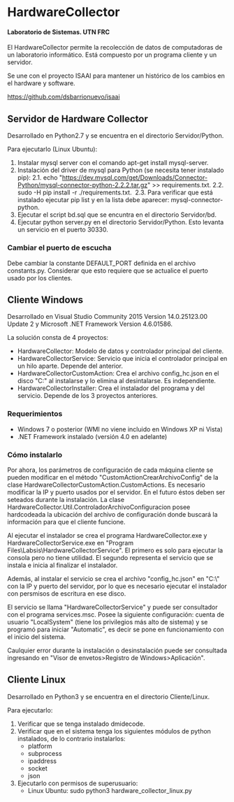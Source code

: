 # HardwareCollector
#### Laboratorio de Sistemas. UTN FRC ####

El HardwareCollector permite la recolección de datos de computadoras de un laboratorio informático. Está compuesto por un programa cliente y un servidor.

Se une con el proyecto ISAAI para mantener un histórico de los cambios en el hardware y software.

https://github.com/dsbarrionuevo/isaai

## Servidor de  Hardware Collector ##

Desarrollado en Python2.7 y se encuentra en el directorio Servidor/Python.

Para ejecutarlo (Linux Ubuntu):

1. Instalar mysql server con el comando apt-get install mysql-server.
2. Instalación del driver de mysql para Python (se necesita tener instalado pip):
  2.1. echo "https://dev.mysql.com/get/Downloads/Connector-Python/mysql-connector-python-2.2.2.tar.gz" >> requirements.txt.
  2.2. sudo -H pip install -r ./requirements.txt.
  2.3. Para verificar que está instalado ejecutar pip list y en la lista debe aparecer: mysql-connector-python.
3. Ejecutar el script bd.sql que se encuntra en el directorio Servidor/bd.
3. Ejecutar python server.py en el directorio Servidor/Python. Esto levanta un servicio en el puerto 30330.

### Cambiar el puerto de escucha ###

Debe cambiar la constante DEFAULT_PORT definida en el archivo constants.py. Considerar que esto requiere que se actualice el puerto usado por los clientes.

## Cliente Windows ##

Desarrollado en Visual Studio Community 2015 Version 14.0.25123.00 Update 2 y Microsoft .NET Framework Version 4.6.01586.

La solución consta de 4 proyectos:
* HardwareCollector: Modelo de datos y controlador principal del cliente.
* HardwareCollectorService: Servicio que inicia el controlador principal en un hilo aparte. Depende del anterior.
* HardwareCollectorCustomAction: Crea el archivo config_hc.json en el disco "C:" al instalarse y lo elimina al desintalarse. Es independiente.
* HardwareCollectorInstaller: Crea el instalador del programa y del servicio. Depende de los 3 proyectos anteriores.

### Requerimientos ###

* Windows 7 o posterior (WMI no viene incluido en Windows XP ni Vista)
* .NET Framework instalado (versión 4.0 en adelante)

### Cómo instalarlo ###

Por ahora, los parámetros de configuración de cada máquina cliente se pueden modificar en el método "CustomActionCrearArchivoConfig" de la clase HardwareCollectorCustomAction.CustomActions. Es necesario modificar la IP y puerto usados por el servidor. En el futuro éstos deben ser seteados durante la instalación. La clase HardwareCollector.Util.ControladorArchivoConfiguracion posee hardcodeada la ubicación del archivo de configuración donde buscará la información para que el cliente funcione.

Al ejecutar el instalador se crea el programa HardwareCollector.exe y HardwareCollectorService.exe en "Program Files\Labsis\HardwareCollectorService". El primero es solo para ejecutar la consola pero no tiene utilidad. El segundo representa el servicio que se instala e inicia al finalizar el instalador.

Además, al instalar el servicio se crea el archivo "config_hc.json" en "C:\\" con la IP y puerto del servidor, por lo que es necesario ejecutar el instalador con persmisos de escritura en ese disco.

El servicio se llama "HardwareCollectorService" y puede ser consultador con el programa services.msc. Posee la siguiente configuración: cuenta de usuario "LocalSystem" (tiene los privilegios más alto de sistema) y se programó para iniciar "Automatic", es decir se pone en funcionamiento con el inicio del sistema. 

Caulquier error durante la instalación o desinstalación puede ser consultada ingresando en "Visor de envetos>Registro de Windows>Aplicación".

## Cliente Linux ##

Desarrollado en Python3 y se encuentra en el directorio Cliente/Linux.

Para ejecutarlo:

1. Verificar que se tenga instalado dmidecode.
2. Verificar que en el sistema tenga los siguientes módulos de python instalados, 
de lo contrario instalarlos:
    * platform
    * subprocess
    * ipaddress
    * socket
    * json
3. Ejecutarlo con permisos de superusuario: 
    *  Linux Ubuntu: sudo python3 hardware_collector_linux.py



